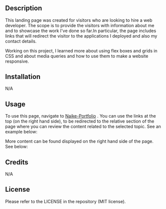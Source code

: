 # <Naike-s-Portfolio>


## Description

This landing page was created for visitors who are looking to hire a web developer. The scope is to provide the visitors with information about me and to showcase the work I've done so far.In particular, the page includes links that will redirect the visitor to the applications I deployed and also my contact details.

Working on this project, I learned more about using flex boxes and grids in CSS and about media queries and how to use them to make a website responsive.

## Installation

N/A

## Usage

To use this page, navigate to [Naike-Portfolio](https://naike-b.github.io/Naike-Portfolio/) . You can use the links at the top (on the right hand side), to be redirected to the relative section of the page where you can review the content related to the selected topic. See an example below:


More content can be found displayed on the right hand side of the page. See below:

## Credits

N/A

## License

Please refer to the LICENSE in the repository (MIT license).